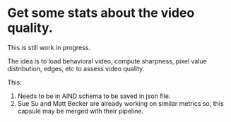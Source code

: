 # Get some stats about the video quality.

This is still work in progress.


The idea is to load behavioral video, compute sharpness, pixel value distribution, edges, etc to assess video quality.

This:

1. Needs to be in AIND schema to be saved in json file.
2. Sue Su and Matt Becker are already working on similar metrics so, this capsule may be merged with their pipeline.